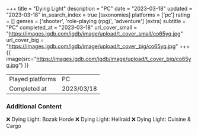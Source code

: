 +++
title = "Dying Light"
description = "PC"
date = "2023-03-18"
updated = "2023-03-18"
in_search_index = true
[taxonomies]
platforms = ['pc']
rating = []
genres = ['shooter', 'role-playing (rpg)', 'adventure']
[extra]
subtitle = "PC"
completed_at = "2023-03-18"
url_cover_small = "https://images.igdb.com/igdb/image/upload/t_cover_small/co65yq.jpg"
url_cover_big = "https://images.igdb.com/igdb/image/upload/t_cover_big/co65yq.jpg"
+++
{{ image(src="https://images.igdb.com/igdb/image/upload/t_cover_big/co65yq.jpg") }}

|              |            |
| ------------ | ---------- |
| Played platforms    | PC |
| Completed at | 2023/03/18 |



### Additional Content


❌ Dying Light: Bozak Horde
❌ Dying Light: Hellraid
❌ Dying Light: Cuisine & Cargo